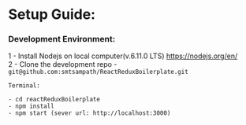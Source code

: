 # Setup Guide:

### Development Environment:

1 - Install Nodejs on local computer(v.6.11.0 LTS) https://nodejs.org/en/ <br/>
2 - Clone the development repo - `git@github.com:smtsampath/ReactReduxBoilerplate.git` <br/>

	Terminal:

	- cd reactReduxBoilerplate
	- npm install
	- npm start (sever url: http://localhost:3000)

